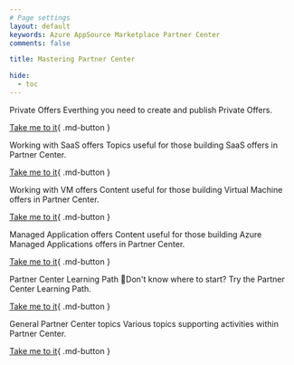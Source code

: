 ```yaml
---
# Page settings
layout: default
keywords: Azure AppSource Marketplace Partner Center
comments: false

title: Mastering Partner Center

hide:
  - toc
---
```


<div class="sub-page-tile" markdown="1">
  <span class="linkless-heading">Private Offers</span>
  Everthing you need to create and publish Private Offers.

  [Take me to it](/Mastering-the-Marketplace/partner-center/private-offers){ .md-button }
</div>

<div class="sub-page-tile" markdown="1">
  <span class="linkless-heading">Working with SaaS offers</span>
  Topics useful for those building SaaS offers in Partner Center.

  [Take me to it](/Mastering-the-Marketplace/partner-center/saas){ .md-button }
</div>

<div class="sub-page-tile" markdown="1">
  <span class="linkless-heading">Working with VM offers</span>
  Content useful for those building Virtual Machine offers in Partner Center.

  [Take me to it](/Mastering-the-Marketplace/partner-center/vm){ .md-button }
</div>

<div class="sub-page-tile" markdown="1">
  <span class="linkless-heading">Managed Application offers</span>
  Content useful for those building Azure Managed Applications offers in Partner Center.

  [Take me to it](/Mastering-the-Marketplace/partner-center/ama){ .md-button }
</div>

<div class="sub-page-tile" markdown="1">
  <span class="linkless-heading">Partner Center Learning Path</span>
  🚦Don't know where to start? Try the Partner Center Learning Path.

  [Take me to it](/Mastering-the-Marketplace/learning-paths/partner-center){ .md-button }
</div>

<div class="sub-page-tile" markdown="1">
  <span class="linkless-heading">General Partner Center topics</span>
  Various topics supporting activities within Partner Center.

  [Take me to it](/Mastering-the-Marketplace/partner-center/general){ .md-button }
</div>

